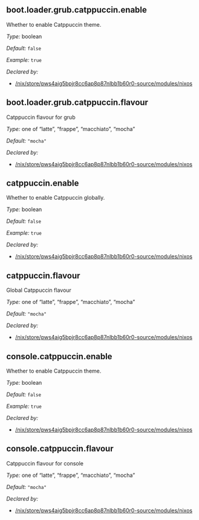 ## boot\.loader\.grub\.catppuccin\.enable

Whether to enable Catppuccin theme\.



*Type:*
boolean



*Default:*
` false `



*Example:*
` true `

*Declared by:*
 - [/nix/store/pws4aig5bpjr8cc6ap8p87nlbb1b60r0-source/modules/nixos](file:///nix/store/pws4aig5bpjr8cc6ap8p87nlbb1b60r0-source/modules/nixos)



## boot\.loader\.grub\.catppuccin\.flavour



Catppuccin flavour for grub



*Type:*
one of “latte”, “frappe”, “macchiato”, “mocha”



*Default:*
` "mocha" `

*Declared by:*
 - [/nix/store/pws4aig5bpjr8cc6ap8p87nlbb1b60r0-source/modules/nixos](file:///nix/store/pws4aig5bpjr8cc6ap8p87nlbb1b60r0-source/modules/nixos)



## catppuccin\.enable



Whether to enable Catppuccin globally\.



*Type:*
boolean



*Default:*
` false `



*Example:*
` true `

*Declared by:*
 - [/nix/store/pws4aig5bpjr8cc6ap8p87nlbb1b60r0-source/modules/nixos](file:///nix/store/pws4aig5bpjr8cc6ap8p87nlbb1b60r0-source/modules/nixos)



## catppuccin\.flavour



Global Catppuccin flavour



*Type:*
one of “latte”, “frappe”, “macchiato”, “mocha”



*Default:*
` "mocha" `

*Declared by:*
 - [/nix/store/pws4aig5bpjr8cc6ap8p87nlbb1b60r0-source/modules/nixos](file:///nix/store/pws4aig5bpjr8cc6ap8p87nlbb1b60r0-source/modules/nixos)



## console\.catppuccin\.enable



Whether to enable Catppuccin theme\.



*Type:*
boolean



*Default:*
` false `



*Example:*
` true `

*Declared by:*
 - [/nix/store/pws4aig5bpjr8cc6ap8p87nlbb1b60r0-source/modules/nixos](file:///nix/store/pws4aig5bpjr8cc6ap8p87nlbb1b60r0-source/modules/nixos)



## console\.catppuccin\.flavour



Catppuccin flavour for console



*Type:*
one of “latte”, “frappe”, “macchiato”, “mocha”



*Default:*
` "mocha" `

*Declared by:*
 - [/nix/store/pws4aig5bpjr8cc6ap8p87nlbb1b60r0-source/modules/nixos](file:///nix/store/pws4aig5bpjr8cc6ap8p87nlbb1b60r0-source/modules/nixos)


